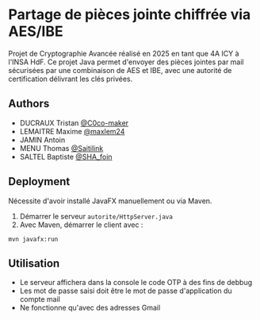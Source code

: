 # Partage de pièces jointe chiffrée via AES/IBE

Projet de Cryptographie Avancée réalisé en 2025 en tant que 4A ICY à l'INSA HdF.
Ce projet Java permet d'envoyer des pièces jointes par mail sécurisées par une combinaison de AES et IBE, avec une autorité de certification délivrant les clés privées.

## Authors

- DUCRAUX Tristan [@C0co-maker](https://github.com/TristanDcrxdu77Maxdu69)
- LEMAITRE Maxime [@maxlem24](https://github.com/maxlem24)
- JAMIN Antoin
- MENU Thomas [@Saitilink](https://github.com/Saitilink)
- SALTEL Baptiste [@SHA_foin](https://github.com/SHAfoin)

## Deployment

Nécessite d'avoir installé JavaFX manuellement ou via Maven.

1. Démarrer le serveur `autorite/HttpServer.java`
2. Avec Maven, démarrer le client avec :

```
mvn javafx:run
```

## Utilisation

- Le serveur affichera dans la console le code OTP à des fins de debbug
- Les mot de passe saisi doit être le mot de passe d'application du compte mail
- Ne fonctionne qu'avec des adresses Gmail

